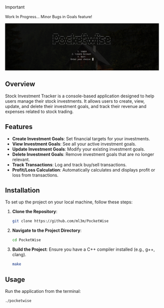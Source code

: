 > [!IMPORTANT]
> <span style="font-size:0.9em;">Work In Progress... Minor Bugs in Goals feature!</span>
<p align="center"><img alt="Pocket Wise Logo" src="./assets/homepage1.png" /></a></p>


## Overview
Stock Investment Tracker is a console-based application designed to help users manage their stock investments. It allows users to create, view, update, and delete their investment goals, and track their revenue and expenses related to stock trading. 

## Features
- **Create Investment Goals**: Set financial targets for your investments.
- **View Investment Goals**: See all your active investment goals.
- **Update Investment Goals**: Modify your existing investment goals.
- **Delete Investment Goals**: Remove investment goals that are no longer relevant.
- **Track Transactions**: Log and track buy/sell transactions.
- **Profit/Loss Calculation**: Automatically calculates and displays profit or loss from transactions.

## Installation
To set up the project on your local machine, follow these steps:

1. **Clone the Repository**:
    ```bash
    git clone https://github.com/ml3m/PocketWise
    ```

2. **Navigate to the Project Directory**:
    ```bash
    cd PocketWise
    ```

3. **Build the Project**:
    Ensure you have a C++ compiler installed (e.g., g++, clang).
    ```bash
    make
    ```

## Usage
Run the application from the terminal:
```bash
./pocketwise
